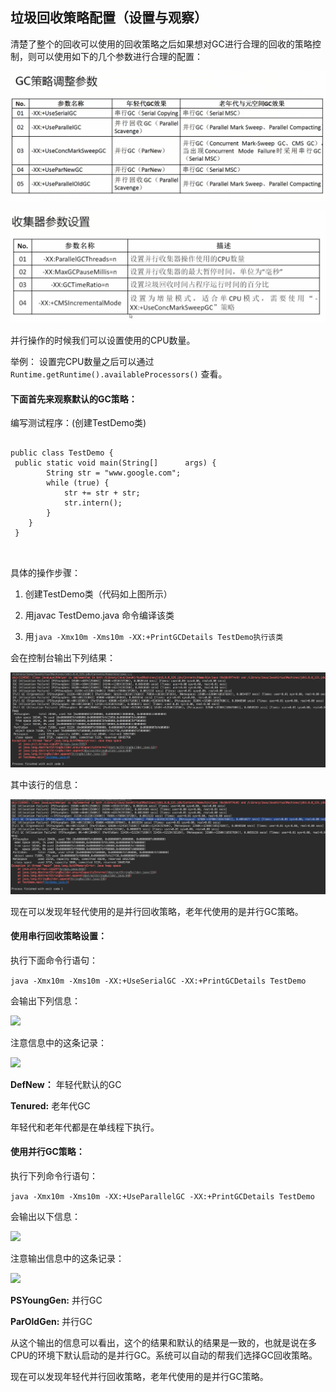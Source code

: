 ## 垃圾回收策略配置（设置与观察）

清楚了整个的回收可以使用的回收策略之后如果想对GC进行合理的回收的策略控制，则可以使用如下的几个参数进行合理的配置：

![](/assets/3441517108757_.pic_hd.jpg)

![](/assets/3491517142381_.pic_hd.jpg)

并行操作的时候我们可以设置使用的CPU数量。

举例： 设置完CPU数量之后可以通过` Runtime.getRuntime().availableProcessors() ` 查看。

#### **下面首先来观察默认的GC策略：**

编写测试程序：(创建TestDemo类)

```

public class TestDemo {
 public static void main(String[]      args) {
        String str = "www.google.com";
        while (true) {
            str += str + str;
            str.intern();
        }
    }
 } 
 
 
```

具体的操作步骤：

1. 创建TestDemo类（代码如上图所示）

2. 用javac TestDemo.java 命令编译该类

3. 用``` java -Xmx10m -Xms10m -XX:+PrintGCDetails TestDemo执行该类 ```

会在控制台输出下列结果：

![](/assets/3501517143334_.pic_hd.jpg)

其中该行的信息：

![](/assets/3511517143587_.pic_hd.jpg)

现在可以发现年轻代使用的是并行回收策略，老年代使用的是并行GC策略。

#### **使用串行回收策略设置：**

执行下面命令行语句：

``` java -Xmx10m -Xms10m -XX:+UseSerialGC -XX:+PrintGCDetails TestDemo ```

会输出下列信息：

![](/assets/3521517144108_.pic_hd.jpg)

注意信息中的这条记录：

![](/assets/3531517144264_.pic_hd.jpg)

**DefNew：** 年轻代默认的GC

**Tenured:** 老年代GC

年轻代和老年代都是在单线程下执行。

#### **使用并行GC策略：**

执行下列命令行语句：

``` java -Xmx10m -Xms10m -XX:+UseParallelGC -XX:+PrintGCDetails TestDemo ```

会输出以下信息：

![](/assets/3541517144539_.pic_hd.jpg)

注意输出信息中的这条记录：

![](/assets/3551517144628_.pic_hd.jpg)

**PSYoungGen:**  并行GC

**ParOldGen:** 并行GC

从这个输出的信息可以看出，这个的结果和默认的结果是一致的，也就是说在多CPU的环境下默认启动的是并行GC。系统可以自动的帮我们选择GC回收策略。

现在可以发现年轻代并行回收策略，老年代使用的是并行GC策略。